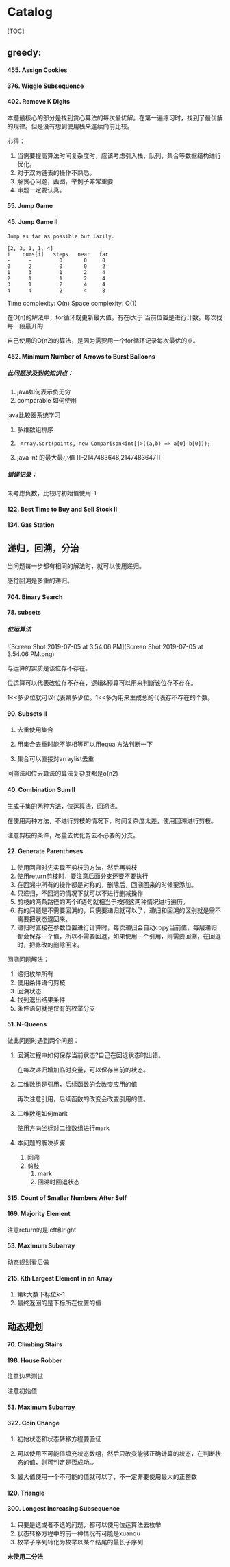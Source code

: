 # Catalog

[TOC]



## greedy:

#### 455. Assign Cookies

#### 376. Wiggle Subsequence

#### 402. Remove K Digits 

本题最核心的部分是找到贪心算法的每次最优解。在第一遍练习时，找到了最优解的规律。但是没有想到使用栈来连续向前比较。

心得：

1. 当需要提高算法时间复杂度时，应该考虑引入栈，队列，集合等数据结构进行优化。
2. 对于双向链表的操作不熟悉。
3. 解贪心问题，画图，举例子非常重要
4. 审题一定要认真。

#### 55. Jump Game

#### 45. Jump Game II

```
Jump as far as possible but lazily.

[2, 3, 1, 1, 4]
i    nums[i]   steps   near   far
-      -         0       0     0
0      2         0       0     2
1      3         1       2     4
2      1         1       2     4
3      1         2       4     4
4      4         2       4     8
```

Time complexity: O(n)
Space complexity: O(1)

在O(n)的解法中，for循环既更新最大值，有在i大于 当前位置是进行计数。每次找每一段最开的

自己使用的O(n2)的算法，是因为需要用一个for循环记录每次最优的点。

#### 452. Minimum Number of Arrows to Burst Balloons

##### 此问题涉及到的知识点：

1. java如何表示负无穷
2. comparable 如何使用

java比较器系统学习

1. 多维数组排序

2. ```
   	Array.Sort(points, new Comparison<int[]>((a,b) => a[0]-b[0]));
   ```

3. java int 的最大最小值 [[-2147483648,2147483647]]

##### 错误记录：

未考虑负数，比较时初始值使用-1

#### 122. Best Time to Buy and Sell Stock II

#### 134. Gas Station

## 递归，回溯，分治

当问题每一步都有相同的解法时，就可以使用递归。

感觉回溯是多重的递归。

#### 704. Binary Search

#### 78. subsets

##### 位运算法
![Screen Shot 2019-07-05 at 3.54.06 PM](Screen Shot 2019-07-05 at 3.54.06 PM.png)

与运算的实质是该位存不存在。

位运算可以代表改位存不存在，逻辑&预算可以用来判断该位存不存在。

1<<多少位就可以代表第多少位。1<<多为用来生成总的代表存不存在的个数。

#### 90. Subsets II

1. 去重使用集合

2. 用集合去重时能不能相等可以用equal方法判断一下

3. 集合可以直接对arraylist去重

   

回溯法和位云算法的算法复杂度都是o(n2)

#### 40. Combination Sum II

生成子集的两种方法，位运算法，回溯法。

在使用两种方法，不进行剪枝的情况下，时间复杂度太差，使用回溯进行剪枝。

注意剪枝的条件，尽量去优化剪去不必要的分支。



#### 22. Generate Parentheses

1. 使用回溯时先实现不剪枝的方法，然后再剪枝
2. 使用return剪枝时，要注意后面分支还要不要执行
3. 在回溯中所有的操作都是对称的，删除后，回溯回来的时候要添加。
4. 只递归，不回溯的情况下就可以不进行删减操作
5. 剪枝的两条路径的两个if语句就相当于按照这两种情况进行遍历。
6. 有的问题是不需要回溯的，只需要递归就可以了，递归和回溯的区别就是需不需要把状态退回来。
7. 递归时直接在参数位置进行计算时，每次递归会自动copy当前值，每层递归都会保存一个值，所以不需要回退，如果使用一个引用，则需要回溯，在回退时，把修改的删除回来。

回溯问题解法：

1. 递归枚举所有
2. 使用条件语句剪枝
3. 回溯状态
4. 找到退出结果条件
5. 条件语句就是仅有的枚举分支



#### 51. N-Queens

做此问题时遇到两个问题：

1. 回溯过程中如何保存当前状态?自己在回退状态时出错。

   在每次递归增加临时变量，可以保存当前的状态。

2. 二维数组是引用，后续函数的会改变应用的值

   再次注意引用，后续函数的改变会改变引用的值。

3. 二维数组如何mark

   使用方向坐标对二维数组进行mark

4. 本问题的解决步骤

   1. 回溯
   2. 剪枝
      1. mark
      2. 回溯时回退状态



#### 315. Count of Smaller Numbers After Self

#### 169. Majority Element

注意return的是left和right

#### 53. Maximum Subarray

动态规划看后做

#### 215. Kth Largest Element in an Array

1. 第k大数下标位k-1
2. 最终返回的是下标所在位置的值



##    动态规划

#### 70. Climbing Stairs



#### 198. House Robber

注意边界测试

注意初始值

#### 53. Maximum Subarray



#### 322. Coin Change



1. 初始状态和状态转移方程要验证
2. 可以使用不可能值填充状态数组，然后只改变能够正确计算的状态，在判断状态的值，则可判定是否成功。。

3. 最大值使用一个不可能的值就可以了，不一定非要使用最大的正整数

#### 120. Triangle

#### 300. Longest Increasing Subsequence

1. 只要是选或者不选的问题，都可以使用位运算法去枚举
2. 状态转移方程中的前一种情况有可能是xuanqu
3. 枚举子序列转化为枚举以某个结尾的最长子序列



**未使用二分法**